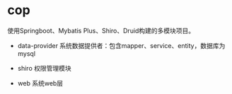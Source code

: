 # cop
使用Springboot、Mybatis Plus、Shiro、Druid构建的多模块项目。

* data-provider
系统数据提供者：包含mapper、service、entity，数据库为mysql

* shiro
权限管理模块

* web
系统web层


